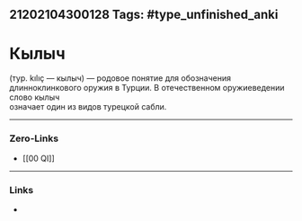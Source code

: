 21202104300128
Tags: #type_unfinished_anki
---
# Кылыч

(тур. kılıç — кылыч) — родовое понятие для обозначения длинноклинкового оружия в Турции. В отечественном оружиеведении слово кылыч <br>означает один из видов турецкой сабли.

---
### Zero-Links
- [[00 QI]]
---
### Links
-